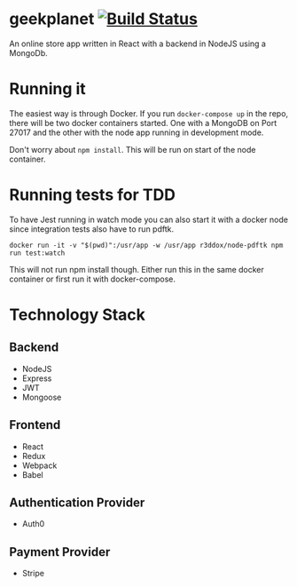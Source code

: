 # geekplanet [![Build Status](https://travis-ci.org/r3dDoX/geekplanet.svg?branch=develop)](https://travis-ci.org/r3dDoX/geekplanet)
An online store app written in React with a backend in NodeJS using a MongoDb.

# Running it
The easiest way is through Docker. If you run ```docker-compose up``` in the repo, there will be two docker containers started.
One with a MongoDB on Port 27017 and the other with the node app running in development mode.

Don't worry about ```npm install```. This will be run on start of the node container.

# Running tests for TDD
To have Jest running in watch mode you can also start it with a docker node since integration tests also have to run pdftk.

```docker run -it -v "$(pwd)":/usr/app -w /usr/app r3ddox/node-pdftk npm run test:watch```

This will not run npm install though. Either run this in the same docker container or first run it with docker-compose.

# Technology Stack
## Backend
* NodeJS
* Express
* JWT
* Mongoose

## Frontend
* React
* Redux
* Webpack
* Babel

## Authentication Provider
* Auth0

## Payment Provider
* Stripe
